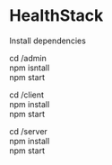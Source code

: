 # HealthStack

Install dependencies

cd /admin 
<br />
npm isntall
<br />
npm start

cd /client
<br />
npm install
<br />
npm start

cd /server
<br />
npm install
<br />
npm start
